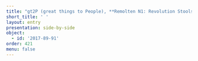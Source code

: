 ```yaml
---
title: "gt2P (great things to People), **Remolten N1: Revolution Stools** and **AuxTable**"
short_title: ' '
layout: entry
presentation: side-by-side
object:
  - id: '2017-89-91'
order: 421
menu: false
---
```

